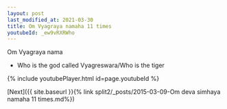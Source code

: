 ```yaml
---
layout: post
last_modified_at: 2021-03-30
title: Om Vyagraya namaha 11 times
youtubeId: _ew9vRXRWho
---
```

 
 
Om Vyagraya nama 
 
 -  Who is the god called Vyagreswara/Who is the tiger 
 
  
 
  
 
 
 
 
 
 


{% include youtubePlayer.html id=page.youtubeId %}
 
[Next]({{ site.baseurl }}{% link  split2/_posts/2015-03-09-Om deva simhaya namaha 11 times.md%})
 
